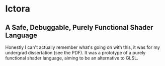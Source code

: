 # Ictora
## A Safe, Debuggable, Purely Functional Shader Language

Honestly I can't actually remember what's going on with this, it was for my undergrad dissertation (see the PDF). It was a prototype of a purely functional shader language, aiming to be an alternative to GLSL. 
